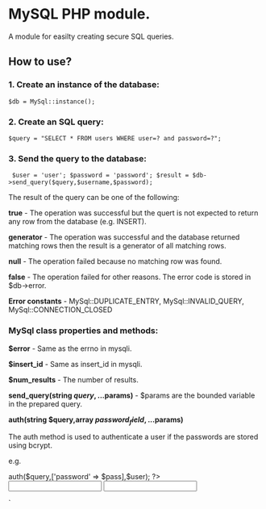 # MySQL PHP module.

A module for easilty creating secure SQL queries.

## How to use?

### 1. Create an instance of the database:

`$db = MySql::instance();`

### 2. Create an SQL query:

`$query = "SELECT * FROM users WHERE user=? and password=?";`

### 3. Send the query to the database:

`
$user = 'user';
$password = 'password';
$result = $db->send_query($query,$username,$password);`

The result of the query can be one of the following:

**true** - The operation was successful but the quert is not expected to return 
any row from the database (e.g. INSERT).

**generator** - The operation was successful and the database returned matching rows 
then the result is a generator of all matching rows.

**null** - The operation failed because no matching row was found.

**false** - The operation failed for other reasons. 
The error code is stored in $db->error.

**Error constants** -  MySql::DUPLICATE_ENTRY,  MySql::INVALID_QUERY,   MySql::CONNECTION_CLOSED
 

### MySql class properties and methods:

**$error** - Same as the errno in mysqli.

**$insert_id** - Same as insert_id in mysqli.

**$num_results** - The number of results.

**send_query(string $query,...$params)** - $params are the bounded variable in the prepared query.

**auth(string $query,array $password_field,...$params)**

The auth method is used to authenticate a user if the passwords are stored using bcrypt.

e.g.

<?php
$query = "SELECT * FROM users WHERE user=?"; //Do not include the password column here
$db = MySql::instance();
$user = $_POST['user'];
$pass = $_POST['password'];
$success = $db->auth($query,['password' => $pass],$user);
?>

<form>
  <input type="text" name="user">
  <input type="passwrod" name="password">
</form>


`







